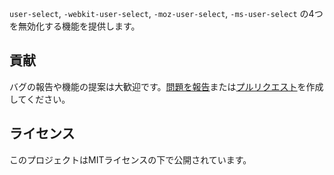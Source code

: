 `user-select`, `-webkit-user-select`, `-moz-user-select`, `-ms-user-select` の4つを無効化する機能を提供します。

## 貢献

バグの報告や機能の提案は大歓迎です。[問題を報告](https://github.com/yossy17/allow-copy/issues)または[プルリクエスト](https://github.com/yossy17/allow-copy/pulls)を作成してください。

## ライセンス

このプロジェクトはMITライセンスの下で公開されています。

